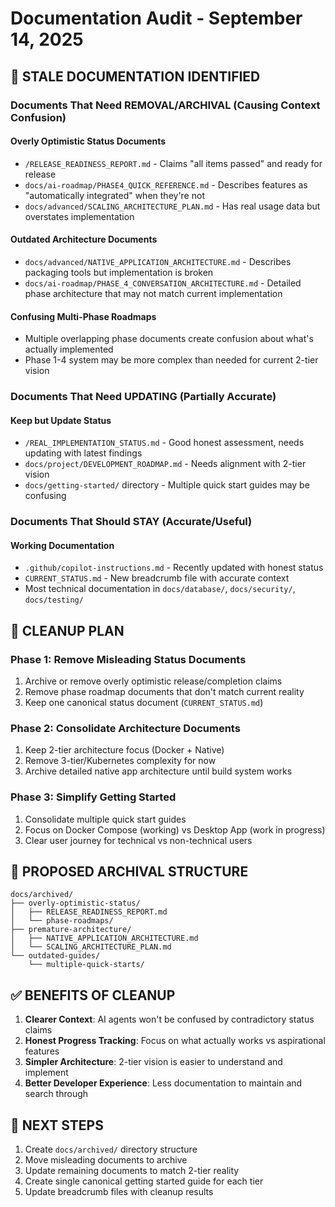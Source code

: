 # Documentation Audit - September 14, 2025

## 🚨 **STALE DOCUMENTATION IDENTIFIED**

### **Documents That Need REMOVAL/ARCHIVAL** (Causing Context Confusion)

#### **Overly Optimistic Status Documents**
- `/RELEASE_READINESS_REPORT.md` - Claims "all items passed" and ready for release
- `docs/ai-roadmap/PHASE4_QUICK_REFERENCE.md` - Describes features as "automatically integrated" when they're not
- `docs/advanced/SCALING_ARCHITECTURE_PLAN.md` - Has real usage data but overstates implementation

#### **Outdated Architecture Documents** 
- `docs/advanced/NATIVE_APPLICATION_ARCHITECTURE.md` - Describes packaging tools but implementation is broken
- `docs/ai-roadmap/PHASE_4_CONVERSATION_ARCHITECTURE.md` - Detailed phase architecture that may not match current implementation

#### **Confusing Multi-Phase Roadmaps**
- Multiple overlapping phase documents create confusion about what's actually implemented
- Phase 1-4 system may be more complex than needed for current 2-tier vision

### **Documents That Need UPDATING** (Partially Accurate)

#### **Keep but Update Status**
- `/REAL_IMPLEMENTATION_STATUS.md` - Good honest assessment, needs updating with latest findings
- `docs/project/DEVELOPMENT_ROADMAP.md` - Needs alignment with 2-tier vision
- `docs/getting-started/` directory - Multiple quick start guides may be confusing

### **Documents That Should STAY** (Accurate/Useful)

#### **Working Documentation**
- `.github/copilot-instructions.md` - Recently updated with honest status
- `CURRENT_STATUS.md` - New breadcrumb file with accurate context
- Most technical documentation in `docs/database/`, `docs/security/`, `docs/testing/`

## 🔧 **CLEANUP PLAN**

### **Phase 1: Remove Misleading Status Documents**
1. Archive or remove overly optimistic release/completion claims
2. Remove phase roadmap documents that don't match current reality
3. Keep one canonical status document (`CURRENT_STATUS.md`)

### **Phase 2: Consolidate Architecture Documents**
1. Keep 2-tier architecture focus (Docker + Native)
2. Remove 3-tier/Kubernetes complexity for now
3. Archive detailed native app architecture until build system works

### **Phase 3: Simplify Getting Started**
1. Consolidate multiple quick start guides
2. Focus on Docker Compose (working) vs Desktop App (work in progress)
3. Clear user journey for technical vs non-technical users

## 📁 **PROPOSED ARCHIVAL STRUCTURE**

```
docs/archived/
├── overly-optimistic-status/
│   ├── RELEASE_READINESS_REPORT.md
│   └── phase-roadmaps/
├── premature-architecture/
│   ├── NATIVE_APPLICATION_ARCHITECTURE.md
│   └── SCALING_ARCHITECTURE_PLAN.md
└── outdated-guides/
    └── multiple-quick-starts/
```

## ✅ **BENEFITS OF CLEANUP**

1. **Clearer Context**: AI agents won't be confused by contradictory status claims
2. **Honest Progress Tracking**: Focus on what actually works vs aspirational features
3. **Simpler Architecture**: 2-tier vision is easier to understand and implement
4. **Better Developer Experience**: Less documentation to maintain and search through

## 🎯 **NEXT STEPS**

1. Create `docs/archived/` directory structure
2. Move misleading documents to archive
3. Update remaining documents to match 2-tier reality
4. Create single canonical getting started guide for each tier
5. Update breadcrumb files with cleanup results